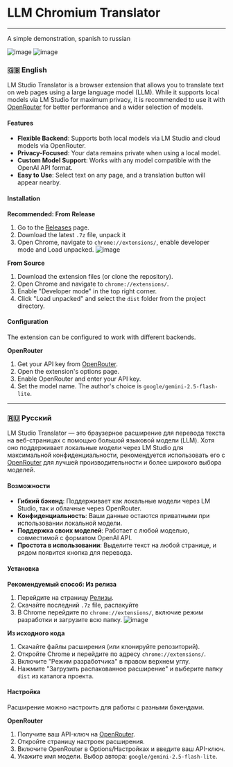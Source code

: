 # LLM Chromium Translator

---
A simple demonstration, spanish to russian

![image](https://github.com/user-attachments/assets/40d4dd3d-1d5c-4ab1-8a44-c47308dfc47a)
![image](https://github.com/user-attachments/assets/d7b47dd2-9c7e-4892-ab3c-603c4ae08866)


  
### 🇬🇧 English

LM Studio Translator is a browser extension that allows you to translate text on web pages using a large language model (LLM). While it supports local models via LM Studio for maximum privacy, it is recommended to use it with [OpenRouter](https://openrouter.ai/) for better performance and a wider selection of models.

#### Features

*   **Flexible Backend**: Supports both local models via LM Studio and cloud models via OpenRouter.
*   **Privacy-Focused**: Your data remains private when using a local model.
*   **Custom Model Support**: Works with any model compatible with the OpenAI API format.
*   **Easy to Use**: Select text on any page, and a translation button will appear nearby.

#### Installation

**Recommended: From Release**

1.  Go to the [Releases](https://github.com/krakotay/my-translator/releases) page.
2.  Download the latest `.7z` file, unpack it
3.  Open Chrome, navigate to `chrome://extensions/`, enable developer mode and Load unpacked.
![image](https://github.com/user-attachments/assets/c7644ede-63cd-4d64-b74d-a48207694a44)

**From Source**

1.  Download the extension files (or clone the repository).
2.  Open Chrome and navigate to `chrome://extensions/`.
3.  Enable "Developer mode" in the top right corner.
4.  Click "Load unpacked" and select the `dist` folder from the project directory.

#### Configuration

The extension can be configured to work with different backends.

**OpenRouter**

1.  Get your API key from [OpenRouter](https://openrouter.ai/).
2.  Open the extension's options page.
3.  Enable OpenRouter and enter your API key.
4.  Set the model name. The author's choice is `google/gemini-2.5-flash-lite`.

---

### 🇷🇺 Русский

LM Studio Translator — это браузерное расширение для перевода текста на веб-страницах с помощью большой языковой модели (LLM). Хотя оно поддерживает локальные модели через LM Studio для максимальной конфиденциальности, рекомендуется использовать его с [OpenRouter](https://openrouter.ai/) для лучшей производительности и более широкого выбора моделей.

#### Возможности

*   **Гибкий бэкенд**: Поддерживает как локальные модели через LM Studio, так и облачные через OpenRouter.
*   **Конфиденциальность**: Ваши данные остаются приватными при использовании локальной модели.
*   **Поддержка своих моделей**: Работает с любой моделью, совместимой с форматом OpenAI API.
*   **Простота в использовании**: Выделите текст на любой странице, и рядом появится кнопка для перевода.

#### Установка

**Рекомендуемый способ: Из релиза**

1.  Перейдите на страницу [Релизы](https://github.com/krakotay/my-translator/releases).
2.  Скачайте последний `.7z` file, распакуйте
3.  В Chrome перейдите по `chrome://extensions/`, включие режим разработки и загрузите всю папку.
![image](https://github.com/user-attachments/assets/c7644ede-63cd-4d64-b74d-a48207694a44)

**Из исходного кода**

1.  Скачайте файлы расширения (или клонируйте репозиторий).
2.  Откройте Chrome и перейдите по адресу `chrome://extensions/`.
3.  Включите "Режим разработчика" в правом верхнем углу.
4.  Нажмите "Загрузить распакованное расширение" и выберите папку `dist` из каталога проекта.

#### Настройка

Расширение можно настроить для работы с разными бэкендами.

**OpenRouter**

1.  Получите ваш API-ключ на [OpenRouter](https://openrouter.ai/).
2.  Откройте страницу настроек расширения.
3.  Включите OpenRouter в Options/Настройках и введите ваш API-ключ.
4.  Укажите имя модели. Выбор автора: `google/gemini-2.5-flash-lite`.

